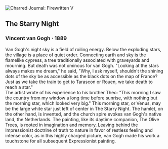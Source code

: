 <div class="artwork-of-the-day">
  <div class="container">
    <div class="img-wrapper">
      <img
        src="https://uploads4.wikiart.org/00142/images/vincent-van-gogh/the-starry-night.jpg!Large.jpg"
        alt="Charred Journal: Firewritten V" />
    </div>
    <div class="artwork-detail">
      <div class="artwork-origin"> 
        <h2 class="artwork-name">The Starry Night</h2>
        <h3 class="artist">
          Vincent van Gogh
                    ·  1889
        </h3>
      </div>
      <p class="description">
        <span class="artwork-description-text ng-binding" ng-bind-html="viewModel.ArtworkOfTheDay.Description | unsafe">Van Gogh's night sky is a field of roiling energy. Below the exploding stars, the village is a place of quiet order. Connecting earth and sky is the flamelike cypress, a tree traditionally associated with graveyards and mourning. But death was not ominous for van Gogh. "Looking at the stars always makes me dream," he said, "Why, I ask myself, shouldn't the shining dots of the sky be as accessible as the black dots on the map of France? Just as we take the train to get to Tarascon or Rouen, we take death to reach a star."
<br>The artist wrote of his experience to his brother Theo: "This morning I saw the country from my window a long time before sunrise, with nothing but the morning star, which looked very big." This morning star, or Venus, may be the large white star just left of center in The Starry Night. The hamlet, on the other hand, is invented, and the church spire evokes van Gogh's native land, the Netherlands. The painting, like its daytime companion, The Olive Trees, is rooted in imagination and memory. Leaving behind the Impressionist doctrine of truth to nature in favor of restless feeling and intense color, as in this highly charged picture, van Gogh made his work a touchstone for all subsequent Expressionist painting.</span>
                        <div class="text-shadow-container" ng-show="showShadow" style=""></div>
      </p>
    </div>
  </div>

</div>
